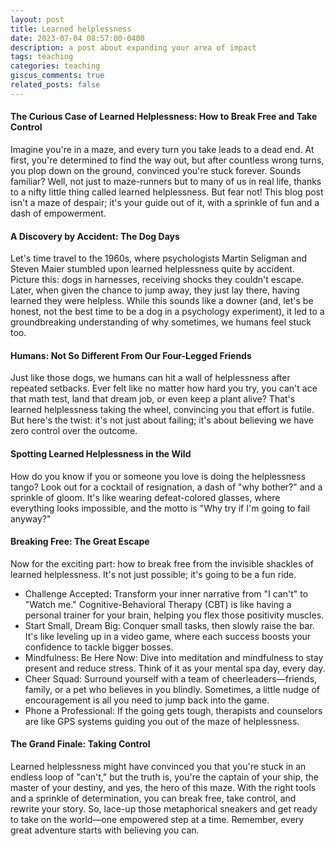 ```yaml
---
layout: post
title: Learned helplessness
date: 2023-07-04 08:57:00-0400
description: a post about expanding your area of impact
tags: teaching
categories: teaching
giscus_comments: true
related_posts: false
---
```


#### The Curious Case of Learned Helplessness: How to Break Free and Take Control

Imagine you're in a maze, and every turn you take leads to a dead end. At first, you're determined to find the way out, but after countless wrong turns, you plop down on the ground, convinced you're stuck forever. Sounds familiar? Well, not just to maze-runners but to many of us in real life, thanks to a nifty little thing called learned helplessness. But fear not! This blog post isn't a maze of despair; it's your guide out of it, with a sprinkle of fun and a dash of empowerment.

#### A Discovery by Accident: The Dog Days

Let's time travel to the 1960s, where psychologists Martin Seligman and Steven Maier stumbled upon learned helplessness quite by accident. Picture this: dogs in harnesses, receiving shocks they couldn't escape. Later, when given the chance to jump away, they just lay there, having learned they were helpless. While this sounds like a downer (and, let's be honest, not the best time to be a dog in a psychology experiment), it led to a groundbreaking understanding of why sometimes, we humans feel stuck too.

#### Humans: Not So Different From Our Four-Legged Friends

Just like those dogs, we humans can hit a wall of helplessness after repeated setbacks. Ever felt like no matter how hard you try, you can't ace that math test, land that dream job, or even keep a plant alive? That's learned helplessness taking the wheel, convincing you that effort is futile. But here's the twist: it's not just about failing; it's about believing we have zero control over the outcome.

#### Spotting Learned Helplessness in the Wild

How do you know if you or someone you love is doing the helplessness tango? Look out for a cocktail of resignation, a dash of "why bother?" and a sprinkle of gloom. It's like wearing defeat-colored glasses, where everything looks impossible, and the motto is "Why try if I'm going to fail anyway?"

#### Breaking Free: The Great Escape

Now for the exciting part: how to break free from the invisible shackles of learned helplessness. It's not just possible; it's going to be a fun ride.

- Challenge Accepted: Transform your inner narrative from "I can't" to "Watch me." Cognitive-Behavioral Therapy (CBT) is like having a personal trainer for your brain, helping you flex those positivity muscles.
- Start Small, Dream Big: Conquer small tasks, then slowly raise the bar. It's like leveling up in a video game, where each success boosts your confidence to tackle bigger bosses.
- Mindfulness: Be Here Now: Dive into meditation and mindfulness to stay present and reduce stress. Think of it as your mental spa day, every day.
- Cheer Squad: Surround yourself with a team of cheerleaders—friends, family, or a pet who believes in you blindly. Sometimes, a little nudge of encouragement is all you need to jump back into the game.
- Phone a Professional: If the going gets tough, therapists and counselors are like GPS systems guiding you out of the maze of helplessness.

#### The Grand Finale: Taking Control
Learned helplessness might have convinced you that you're stuck in an endless loop of "can't," but the truth is, you're the captain of your ship, the master of your destiny, and yes, the hero of this maze. With the right tools and a sprinkle of determination, you can break free, take control, and rewrite your story. So, lace-up those metaphorical sneakers and get ready to take on the world—one empowered step at a time. Remember, every great adventure starts with believing you can.
